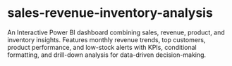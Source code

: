 # sales-revenue-inventory-analysis
An Interactive Power BI dashboard combining sales, revenue, product, and inventory insights. Features monthly revenue trends, top customers, product performance, and low-stock alerts with KPIs, conditional formatting, and drill-down analysis for data-driven decision-making.
